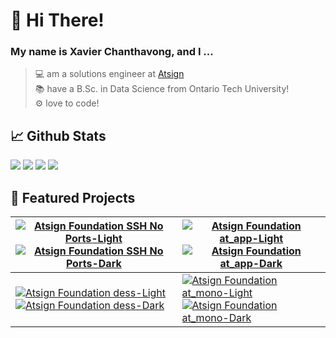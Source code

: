 
# 👋 Hi There!

### My name is Xavier Chanthavong, and I ...

>💻 am a solutions engineer at [Atsign](https://atsign.com)  
📚 have a B.Sc. in Data Science from Ontario Tech University!  
⚙️ love to code!

## 📈 Github Stats

![](https://github-readme-stats.vercel.app/api?username=xavierchanth&show_icons=true&locale=en&hide_border=true&line_height=29&hide=stars&bg_color=00000000&theme=default#gh-light-mode-only)
![](https://github-readme-stats.vercel.app/api?username=xavierchanth&show_icons=true&locale=en&hide_border=true&line_height=29&hide=stars&bg_color=00000000&theme=dark#gh-dark-mode-only)
![](https://github-readme-stats.vercel.app/api/top-langs?username=xavierchanth&show_icons=true&locale=en&layout=compact&hide_border=true&langs_count=8&count_private=true&hide=html,dockerfile&bg_color=00000000&theme=default#gh-light-mode-only)
![](https://github-readme-stats.vercel.app/api/top-langs?username=xavierchanth&show_icons=true&locale=en&layout=compact&hide_border=true&langs_count=8&count_private=true&hide=html,dockerfile&bg_color=00000000&theme=dark#gh-dark-mode-only)

<!-- ## 🛠 Tools and Tech

### Things I'm using now:
![](https://img.shields.io/badge/Editor-VSCode-Informational?style=for-the-badge&color=blue&logo=visualstudiocode)
![](https://img.shields.io/badge/Shell-Zsh-Informational?style=for-the-badge&color=blue&logo=iterm2)
![](https://img.shields.io/badge/Tools-Docker-Informational?style=for-the-badge&color=blue&logo=docker)
![](https://img.shields.io/badge/Tools-GitHub%20Actions-Informational?style=for-the-badge&color=blue&logo=githubactions)
![](https://img.shields.io/badge/Tools-CMake-Informational?style=for-the-badge&color=blue&logo=cmake)

![](https://img.shields.io/badge/Code-Dart-Informational?style=for-the-badge&color=blue&logo=dart)
![](https://img.shields.io/badge/Code-Flutter-Informational?style=for-the-badge&color=blue&logo=flutter)
![](https://img.shields.io/badge/Code-Python-Informational?style=for-the-badge&color=blue&logo=python)
![](https://img.shields.io/badge/Code-C-Informational?style=for-the-badge&color=blue&logo=c)
![](https://img.shields.io/badge/Code-C++-Informational?style=for-the-badge&color=blue&logo=c++)

### Things I've used in the past:
![](https://img.shields.io/badge/Code-JavaScript-Informational?style=for-the-badge&color=blue&logo=javascript)
![](https://img.shields.io/badge/Code-NextJS-Informational?style=for-the-badge&color=blue&logo=next.js)
![](https://img.shields.io/badge/Code-Express-Informational?style=for-the-badge&color=blue&logo=express)
![](https://img.shields.io/badge/Code-Java-Informational?style=for-the-badge&color=blue&logo=oracle)
![](https://img.shields.io/badge/Code-C%23-Informational?style=for-the-badge&color=blue&logo=.net)

![](https://img.shields.io/badge/Database-MongoDB-Informational?style=for-the-badge&color=blue&logo=mongodb)
![](https://img.shields.io/badge/Database-PostgreSQL-Informational?style=for-the-badge&color=blue&logo=postgresql)
![](https://img.shields.io/badge/Database-MSSQL-Informational?style=for-the-badge&color=blue&logo=microsoftsqlserver)
![](https://img.shields.io/badge/Database-MySQL-Informational?style=for-the-badge&color=blue&logo=mysql)

![](https://img.shields.io/badge/Cloud-AWS-Informational?style=for-the-badge&color=blue&logo=amazonaws)
![](https://img.shields.io/badge/Cloud-GCP-Informational?style=for-the-badge&color=blue&logo=googlecloud) -->


## 📌 Featured Projects

| [![Atsign Foundation SSH No Ports-Light](https://github-readme-stats.vercel.app/api/pin?username=atsign-foundation&repo=sshnoports&hide_border=true&bg_color=00000000&theme=default#gh-light-mode-only)](https://github.com/atsign-foundation/sshnoports#gh-light-mode-only)[![Atsign Foundation SSH No Ports-Dark](https://github-readme-stats.vercel.app/api/pin?username=atsign-foundation&repo=sshnoports&hide_border=true&theme=dark&bg_color=00000000#gh-dark-mode-only)](https://github.com/atsign-foundation/sshnoports#gh-dark-mode-only) | [![Atsign Foundation at_app-Light](https://github-readme-stats.vercel.app/api/pin?username=atsign-foundation&repo=at_app&hide_border=true&bg_color=00000000&theme=default#gh-light-mode-only)](https://github.com/atsign-foundation/at_app#gh-light-mode-only)[![Atsign Foundation at_app-Dark](https://github-readme-stats.vercel.app/api/pin?username=atsign-foundation&repo=at_app&hide_border=true&theme=dark&bg_color=00000000#gh-dark-mode-only)](https://github.com/atsign-foundation/at_app#gh-dark-mode-only) |
|-|-|
| [![Atsign Foundation dess-Light](https://github-readme-stats.vercel.app/api/pin?username=atsign-foundation&repo=dess&hide_border=true&bg_color=00000000&theme=default#gh-light-mode-only)](https://github.com/atsign-foundation/dess#gh-light-mode-only)[![Atsign Foundation dess-Dark](https://github-readme-stats.vercel.app/api/pin?username=atsign-foundation&repo=dess&hide_border=true&theme=dark&bg_color=00000000#gh-dark-mode-only)](https://github.com/atsign-foundation/dess#gh-dark-mode-only) | [![Atsign Foundation at_mono-Light](https://github-readme-stats.vercel.app/api/pin?username=atsign-foundation&repo=at_mono&hide_border=true&bg_color=00000000&theme=default#gh-light-mode-only)](https://github.com/atsign-foundation/at_mono#gh-light-mode-only)[![Atsign Foundation at_mono-Dark](https://github-readme-stats.vercel.app/api/pin?username=atsign-foundation&repo=at_mono&hide_border=true&theme=dark&bg_color=00000000#gh-dark-mode-only)](https://github.com/atsign-foundation/at_mono#gh-dark-mode-only) |